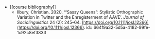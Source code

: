 - [[course bibliography]]
	- Ilbury, Christian. 2020. ‘“Sassy Queens”: Stylistic Orthographic Variation in Twitter and the Enregisterment of AAVE’. *Journal of Sociolinguistics* 24 (2): 245–64. [https://doi.org/10.1111/josl.12366](https://doi.org/10.1111/josl.12366).
	  id:: 664f9a32-5d5a-4182-99fe-1c92c8ef3833